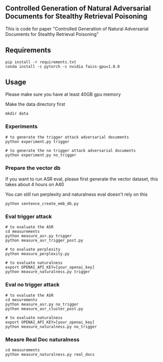 ## Controlled Generation of Natural Adversarial Documents for Stealthy Retrieval Poisoning

This is code for paper "Controlled Generation of Natural Adversarial Documents for Stealthy Retrieval Poisoning"

## Requirements

```
pip install -r requirements.txt
conda install -c pytorch -c nvidia faiss-gpu=1.8.0
```

## Usage

Please make sure you have at least 40GB gpu memory

Make the data directory first
```
mkdir data
```

### Experiments
```
# to generate the trigger attack adversarial documents
python experiment.py trigger

# to generate the no trigger attack adversarial documents
python experiment.py no_trigger
```

### Prepare the vector db
If you want to run ASR eval, please first generate the vector dataset, this takes about 4 hours on A40

You can still run perplexity and naturalness eval doesn't rely on this
```
python sentence_create_emb_db.py
```

### Eval trigger attack

```
# to evaluate the ASR
cd measurements
python measure_asr.py trigger
python measure_asr_trigger_post.py

# to evaluate perplexity
python measure_perplexity.py

# to evaluate naturalness
export OPENAI_API_KEY=[your_openai_key]
python measure_naturalness.py trigger
```

### Eval no trigger attack
```
# to evaluate the ASR
cd mesurements
python measure_asr.py no_trigger
python measure_asr_cluster_post.py

# to evaluate naturalness
export OPENAI_API_KEY=[your_openai_key]
python measure_naturalness.py no_trigger
```

### Measre Real Doc naturalness
```
cd measurements
python measure_naturalness.py real_docs
```